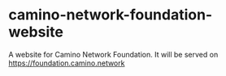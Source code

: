 # camino-network-foundation-website
A website for Camino Network Foundation. It will be served on https://foundation.camino.network
